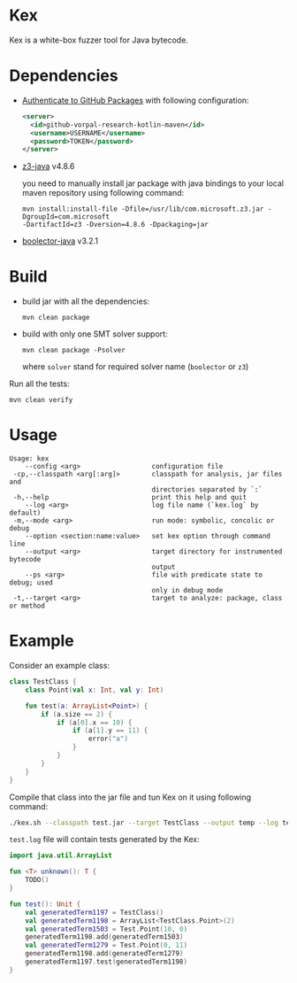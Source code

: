 # Kex

Kex is a white-box fuzzer tool for Java bytecode.

# Dependencies

* [Authenticate to GitHub Packages](https://docs.github.com/en/packages/guides/configuring-apache-maven-for-use-with-github-packages#authenticating-to-github-packages)
  with following configuration:
  ```xml
  <server>
    <id>github-vorpal-research-kotlin-maven</id>
    <username>USERNAME</username>
    <password>TOKEN</password>
  </server>
  ``` 

* [z3-java](https://aur.archlinux.org/packages/z3-java/) v4.8.6

  you need to manually install jar package with java bindings to your local maven repository using
  following command:
  ```
  mvn install:install-file -Dfile=/usr/lib/com.microsoft.z3.jar -DgroupId=com.microsoft 
  -DartifactId=z3 -Dversion=4.8.6 -Dpackaging=jar
  ```
* [boolector-java](https://aur.archlinux.org/packages/boolector-java/) v3.2.1

# Build

* build jar with all the dependencies:
    ```
    mvn clean package
    ```

* build with only one SMT solver support:
    ```
    mvn clean package -Psolver
    ```
    where `solver` stand for required solver name (`boolector` or `z3`) 

Run all the tests:
```
mvn clean verify
```

# Usage

```
Usage: kex
    --config <arg>                  configuration file
 -cp,--classpath <arg[:arg]>        classpath for analysis, jar files and
                                    directories separated by `:`
 -h,--help                          print this help and quit
    --log <arg>                     log file name (`kex.log` by default)
 -m,--mode <arg>                    run mode: symbolic, concolic or debug
    --option <section:name:value>   set kex option through command line
    --output <arg>                  target directory for instrumented bytecode
                                    output
    --ps <arg>                      file with predicate state to debug; used
                                    only in debug mode
 -t,--target <arg>                  target to analyze: package, class or method
```

# Example

Consider an example class:
```kotlin
class TestClass {
    class Point(val x: Int, val y: Int)

    fun test(a: ArrayList<Point>) {
        if (a.size == 2) {
            if (a[0].x == 10) {
                if (a[1].y == 11) {
                    error("a")
                }
            }
        }
    }
}
```

Compile that class into the jar file and tun Kex on it using following command:
```bash
./kex.sh --classpath test.jar --target TestClass --output temp --log test.log
```

`test.log` file will contain tests generated by the Kex:
```kotlin
import java.util.ArrayList

fun <T> unknown(): T {
    TODO()
}

fun test(): Unit {
    val generatedTerm1197 = TestClass()
    val generatedTerm1198 = ArrayList<TestClass.Point>(2)
    val generatedTerm1503 = Test.Point(10, 0)
    generatedTerm1198.add(generatedTerm1503)
    val generatedTerm1279 = Test.Point(0, 11)
    generatedTerm1198.add(generatedTerm1279)
    generatedTerm1197.test(generatedTerm1198)
}
``` 